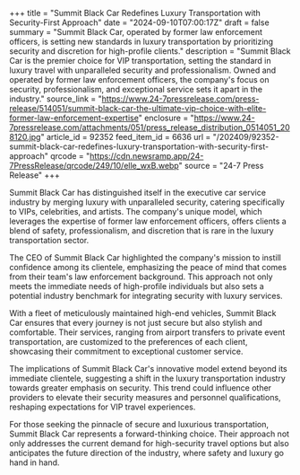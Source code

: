 +++
title = "Summit Black Car Redefines Luxury Transportation with Security-First Approach"
date = "2024-09-10T07:00:17Z"
draft = false
summary = "Summit Black Car, operated by former law enforcement officers, is setting new standards in luxury transportation by prioritizing security and discretion for high-profile clients."
description = "Summit Black Car is the premier choice for VIP transportation, setting the standard in luxury travel with unparalleled security and professionalism. Owned and operated by former law enforcement officers, the company's focus on security, professionalism, and exceptional service sets it apart in the industry."
source_link = "https://www.24-7pressrelease.com/press-release/514051/summit-black-car-the-ultimate-vip-choice-with-elite-former-law-enforcement-expertise"
enclosure = "https://www.24-7pressrelease.com/attachments/051/press_release_distribution_0514051_208120.jpg"
article_id = 92352
feed_item_id = 6636
url = "/202409/92352-summit-black-car-redefines-luxury-transportation-with-security-first-approach"
qrcode = "https://cdn.newsramp.app/24-7PressRelease/qrcode/249/10/elle_wxB.webp"
source = "24-7 Press Release"
+++

<p>Summit Black Car has distinguished itself in the executive car service industry by merging luxury with unparalleled security, catering specifically to VIPs, celebrities, and artists. The company's unique model, which leverages the expertise of former law enforcement officers, offers clients a blend of safety, professionalism, and discretion that is rare in the luxury transportation sector.</p><p>The CEO of Summit Black Car highlighted the company's mission to instill confidence among its clientele, emphasizing the peace of mind that comes from their team's law enforcement background. This approach not only meets the immediate needs of high-profile individuals but also sets a potential industry benchmark for integrating security with luxury services.</p><p>With a fleet of meticulously maintained high-end vehicles, Summit Black Car ensures that every journey is not just secure but also stylish and comfortable. Their services, ranging from airport transfers to private event transportation, are customized to the preferences of each client, showcasing their commitment to exceptional customer service.</p><p>The implications of Summit Black Car's innovative model extend beyond its immediate clientele, suggesting a shift in the luxury transportation industry towards greater emphasis on security. This trend could influence other providers to elevate their security measures and personnel qualifications, reshaping expectations for VIP travel experiences.</p><p>For those seeking the pinnacle of secure and luxurious transportation, Summit Black Car represents a forward-thinking choice. Their approach not only addresses the current demand for high-security travel options but also anticipates the future direction of the industry, where safety and luxury go hand in hand.</p>